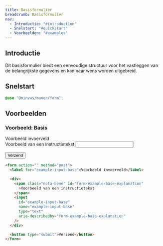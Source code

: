 ```yaml
---
title: Basisformulier
breadcrumb: Basisformulier
nav:
  - Introductie: "#introduction"
  - Snelstart: "#quickstart"
  - Voorbeelden: "#examples"
---
```


<h2 id="introduction">Introductie</h2>

Dit basisformulier biedt een eenvoudige structuur voor het vastleggen van de belangrijkste gegevens en kan naar wens worden uitgebreid.

<h2 id="quickstart">Snelstart</h2>

```scss
@use "@minvws/manon/form";
```

<h2 id="examples">Voorbeelden</h2>

### Voorbeeld: Basis

<form action="" method="post">
  <label for="example-input-base">Voorbeeld invoerveld</label>

  <div>
    <span class="nota-bene" id="form-example-base-explanation"
      >Voorbeeld van een instructietekst
    </span>
    <input
      id="form-example-base"
      name="example-input-base"
      type="text"
      aria-describedby="form-example-base-explanation"
    />
  </div>

<button type="submit">Verzend</button>

</form>

```html
<form action="" method="post">
  <label for="example-input-base">Voorbeeld invoerveld</label>

  <div>
    <span class="nota-bene" id="form-example-base-explanation"
      >Voorbeeld van een instructietekst
    </span>
    <input
      id="example-input-base"
      name="example-input-base"
      type="text"
      aria-describedby="form-example-base-explanation"
    />
  </div>

  <button type="submit">Verzend</button>
</form>
```
